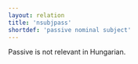 ```yaml
---
layout: relation
title: 'nsubjpass'
shortdef: 'passive nominal subject'
---
```


Passive is not relevant in Hungarian.
<!-- Interlanguage links updated Út zář 29 20:31:57 CEST 2020 -->
